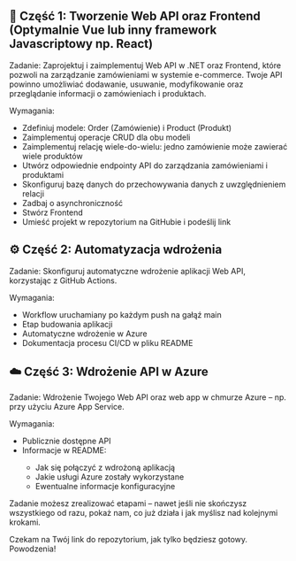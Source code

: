 ## 🛒 Część 1: Tworzenie Web API oraz Frontend (Optymalnie Vue lub inny framework Javascriptowy np. React)

Zadanie:
Zaprojektuj i zaimplementuj Web API w .NET oraz Frontend, które pozwoli na zarządzanie zamówieniami w systemie e-commerce. Twoje API powinno umożliwiać dodawanie, usuwanie, modyfikowanie oraz przeglądanie informacji o zamówieniach i produktach.

Wymagania:
<ul>
    <li>Zdefiniuj modele: Order (Zamówienie) i Product (Produkt)</li>
    <li>Zaimplementuj operacje CRUD dla obu modeli</li>
    <li>Zaimplementuj relację wiele-do-wielu: jedno zamówienie może zawierać wiele produktów</li>
    <li>Utwórz odpowiednie endpointy API do zarządzania zamówieniami i produktami</li>
    <li>Skonfiguruj bazę danych do przechowywania danych z uwzględnieniem relacji</li>
    <li>Zadbaj o asynchroniczność</li>
    <li>Stwórz Frontend</li>
    <li>Umieść projekt w repozytorium na GitHubie i podeślij link</li>
</ul>

## ⚙️ Część 2: Automatyzacja wdrożenia

Zadanie:
Skonfiguruj automatyczne wdrożenie aplikacji Web API, korzystając z GitHub Actions.

Wymagania:

<ul>
    <li>Workflow uruchamiany po każdym push na gałąź main</li>
    <li>Etap budowania aplikacji</li>
    <li>Automatyczne wdrożenie w Azure</li>
    <li>Dokumentacja procesu CI/CD w pliku README</li>
</ul>

## ☁️ Część 3: Wdrożenie API w Azure

Zadanie:
Wdrożenie Twojego Web API oraz web app w chmurze Azure – np. przy użyciu Azure App Service.

Wymagania:
<ul>
<li>Publicznie dostępne API</li>
<li>Informacje w README:</li>
    <ul>
    <li>Jak się połączyć z wdrożoną aplikacją</li>
    <li>Jakie usługi Azure zostały wykorzystane</li>
    <li>Ewentualne informacje konfiguracyjne</li>
    </ul>
</ul>

Zadanie możesz zrealizować etapami – nawet jeśli nie skończysz wszystkiego od razu, pokaż nam, co już działa i jak myślisz nad kolejnymi krokami.

Czekam na Twój link do repozytorium, jak tylko będziesz gotowy.
Powodzenia!